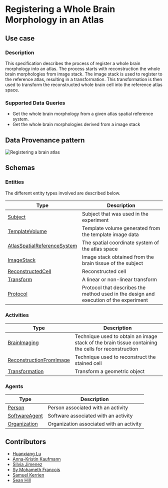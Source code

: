 # Registering a Whole Brain Morphology in an Atlas

## Use case

### Description

This specification describes the process of register a whole brain morphology into an atlas. The process starts with
reconstruction the whole brain morphologies from image stack. The image stack is used to register to the reference atlas,
resulting in a transformation. This transformation is then used to transform the reconstructed whole brain cell into the
reference atlas space.

### Supported Data Queries

* Get the whole brain morphology from a given atlas spatial reference system.
* Get the whole brain morphologies derived from a image stack


## Data Provenance pattern

![Registering a brain atlas](../../../assets/provtemplates/whole-brain-cell-transform.svg)

## Schemas

### Entities

The different entity types involved are described below.

| Type  | Description|
| ------------- | ------------- |
| [Subject](https://bbp-nexus.epfl.ch/staging/datamodels/class-nsgsubject.html)                            |     Subject that was used in the experiment     |
| [TemplateVolume](https://bbp-nexus.epfl.ch/staging/datamodels/class-nsgtemplatevolume.html)  |  Template volume generated from the template image data  |
| [AtlasSpatialReferenceSystem](https://bbp-nexus.epfl.ch/staging/datamodels/class-nsgatlasspatialreferencesystem.html)  |  The spatial coordinate system of the atlas space  |
| [ImageStack](https://bbp-nexus.epfl.ch/staging/datamodels/class-nsgimagestack.html)                            |     Image stack obtained from the brain tissue of the subject     |
| [ReconstructedCell](https://bbp-nexus.epfl.ch/staging/datamodels/class-nsgreconstructedcell.html)    |     Reconstructed cell      |
| [Transform](https://bbp-nexus.epfl.ch/staging/datamodels/class-nsgtransform.html)    |     A linear or non-linear transform      |
| [Protocol](https://bbp-nexus.epfl.ch/staging/datamodels/class-nsgexperimentalprotocol.html)                          |     Protocol that describes the method used in the design and execution of the experiment      |


### Activities

| Type  | Description|
| ------------- | ------------- |
| [BrainImaging](https://bbp-nexus.epfl.ch/staging/datamodels/class-nsgbrainimaging.html)                      |     Technique used to obtain an image stack of the brain tissue containing the cells for reconstruction      |
| [ReconstructionFromImage](https://bbp-nexus.epfl.ch/staging/datamodels/class-nsgreconstructionfromimage.html)   |     Technique used to reconstruct the stained cell     |
| [Transformation](https://bbp-nexus.epfl.ch/staging/datamodels/class-nsgtransformation.html)   |     Transform a geometric object     |

### Agents

| Type  | Description|
| ------------- | ------------- |
| [Person](https://bbp-nexus.epfl.ch/staging/datamodels/class-schemaperson.html)                                        |    Person associated with an activity      |
| [SoftwareAgent](https://bbp-nexus.epfl.ch/staging/datamodels/class-provsoftwareagent.html)                          |    Software associated with an activity      |
| [Organization](https://bbp-nexus.epfl.ch/staging/datamodels/class-schemaorganization.html)                            |    Organization associated with an activity      |


## Contributors

* [Huanxiang Lu](mailto:huanxiang.lu@epfl.ch)
* [Anna-Kristin Kaufmann](mailto:anna-kristin.kaufmann@epfl.ch)
* [Silvia Jimenez](mailto:silvia.jimenez@epfl.ch)
* [Sy Mohameth Francois](mailto:mohameth.sy@epfl.ch)
* [Samuel Kerrien](mailto:samuel.kerrien@epfl.ch)
* [Sean Hill](mailto:sean.hill@epfl.ch)
